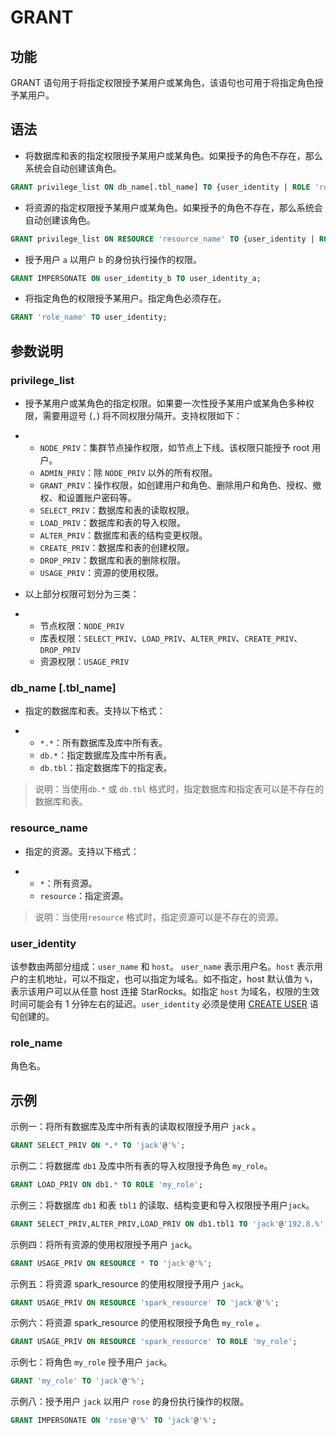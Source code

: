 # GRANT

## 功能

GRANT 语句用于将指定权限授予某用户或某角色，该语句也可用于将指定角色授予某用户。

## 语法

- 将数据库和表的指定权限授予某用户或某角色。如果授予的角色不存在，那么系统会自动创建该角色。

```SQL
GRANT privilege_list ON db_name[.tbl_name] TO {user_identity | ROLE 'role_name'}；
```

- 将资源的指定权限授予某用户或某角色。如果授予的角色不存在，那么系统会自动创建该角色。

```SQL
GRANT privilege_list ON RESOURCE 'resource_name' TO {user_identity | ROLE 'role_name'};
```

- 授予用户 `a` 以用户 `b` 的身份执行操作的权限。

```SQL
GRANT IMPERSONATE ON user_identity_b TO user_identity_a;
```

- 将指定角色的权限授予某用户。指定角色必须存在。

```SQL
GRANT 'role_name' TO user_identity;
```

## 参数说明

### privilege_list

- 授予某用户或某角色的指定权限。如果要一次性授予某用户或某角色多种权限，需要用逗号 (`,`) 将不同权限分隔开。支持权限如下：

- - `NODE_PRIV`：集群节点操作权限，如节点上下线。该权限只能授予 root 用户。
  - `ADMIN_PRIV`：除 `NODE_PRIV` 以外的所有权限。
  - `GRANT_PRIV`：操作权限，如创建用户和角色、删除用户和角色、授权、撤权、和设置账户密码等。
  - `SELECT_PRIV`：数据库和表的读取权限。
  - `LOAD_PRIV`：数据库和表的导入权限。
  - `ALTER_PRIV`：数据库和表的结构变更权限。
  - `CREATE_PRIV`：数据库和表的创建权限。
  - `DROP_PRIV`：数据库和表的删除权限。
  - `USAGE_PRIV`：资源的使用权限。

- 以上部分权限可划分为三类：

- - 节点权限：`NODE_PRIV`
  - 库表权限：`SELECT_PRIV`、`LOAD_PRIV`、`ALTER_PRIV`、`CREATE_PRIV`、`DROP_PRIV`
  - 资源权限：`USAGE_PRIV`

### db_name [.tbl_name]

- 指定的数据库和表。支持以下格式：

- - `*.*`：所有数据库及库中所有表。
  - `db.*`：指定数据库及库中所有表。
  - `db.tbl`：指定数据库下的指定表。

> 说明：当使用`db.*` 或 `db.tbl` 格式时，指定数据库和指定表可以是不存在的数据库和表。

### resource_name

- 指定的资源。支持以下格式：

- - `*`：所有资源。
  - `resource`：指定资源。

> 说明：当使用`resource` 格式时，指定资源可以是不存在的资源。

### user_identity

该参数由两部分组成：`user_name` 和 `host`。 `user_name` 表示用户名。`host` 表示用户的主机地址，可以不指定，也可以指定为域名。如不指定，host 默认值为 `%`，表示该用户可以从任意 host 连接 StarRocks。如指定 `host` 为域名，权限的生效时间可能会有 1 分钟左右的延迟。`user_identity` 必须是使用 [CREATE USER](../sql-reference/sql-statements/account-management/CREATE%20USER) 语句创建的。

### role_name

角色名。

## 示例

示例一：将所有数据库及库中所有表的读取权限授予用户 `jack` 。

```SQL
GRANT SELECT_PRIV ON *.* TO 'jack'@'%';
```

示例二：将数据库 `db1` 及库中所有表的导入权限授予角色 `my_role`。

```SQL
GRANT LOAD_PRIV ON db1.* TO ROLE 'my_role';
```

示例三：将数据库 `db1` 和表 `tbl1` 的读取、结构变更和导入权限授予用户`jack`。

```SQL
GRANT SELECT_PRIV,ALTER_PRIV,LOAD_PRIV ON db1.tbl1 TO 'jack'@'192.8.%';
```

示例四：将所有资源的使用权限授予用户 `jack`。

```SQL
GRANT USAGE_PRIV ON RESOURCE * TO 'jack'@'%';
```

示例五：将资源 spark_resource 的使用权限授予用户 `jack`。

```SQL
GRANT USAGE_PRIV ON RESOURCE 'spark_resource' TO 'jack'@'%';
```

示例六：将资源 spark_resource 的使用权限授予角色 `my_role` 。

```SQL
GRANT USAGE_PRIV ON RESOURCE 'spark_resource' TO ROLE 'my_role';
```

示例七：将角色 `my_role` 授予用户 `jack`。

```SQL
GRANT 'my_role' TO 'jack'@'%';
```

示例八：授予用户 `jack` 以用户 `rose` 的身份执行操作的权限。

```SQL
GRANT IMPERSONATE ON 'rose'@'%' TO 'jack'@'%';
```
